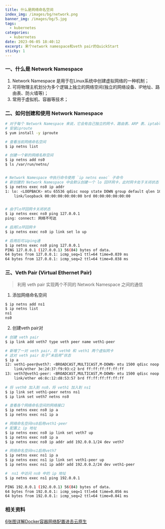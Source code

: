 ```yaml
---
title: 什么是网络命名空间
index_img: /images/bg/network.png
banner_img: /images/bg/5.jpg
tags:
  - kubernetes
categories:
  - kubernetes
date: 2023-06-05 18:40:12
excerpt: 来个network namespace和veth pair的QuickStart
sticky: 1
---
```



### 一、什么是 Network Namespace

1. Network Namespace 是用于在Linux系统中创建虚拟网络的一种机制；
2. 可将物理主机划分为多个逻辑上独立的网络空间(独立的网络设备、IP地址、路由表、防火墙等)；
3. 常用于虚拟机、容器等技术；

### 二、如何创建和使用 Network Namespace

``` bash
# 对于每个 Network Namespace 来说，它会有自己独立的网卡、路由表、ARP 表、iptables 等和网络相关的资源
# 安装iproute
$ yum install -y iproute

# 查看当前网络命名空间
$ ip netns list

# 创建一个新的网络名称空间
$ ip netns add ns0
$ ls /var/run/netns/


# Network Namespace 中执行命令使用 `ip netns exec` 子命令
# 新创建的 Network Namespace 中会默认创建一个 lo 回环网卡，此时网卡处于关闭状态
$ ip netns exec ns0 ip addr
1: lo: <LOOPBACK> mtu 65536 qdisc noop state DOWN group default qlen 1000
    link/loopback 00:00:00:00:00:00 brd 00:00:00:00:00:00


# 由于lo环回网卡关闭状态
$ ip netns exec ns0 ping 127.0.0.1
ping: connect: 网络不可达

# 启用lo环回网卡
$ ip netns exec ns0 ip link set lo up

# 启用后可以ping通
$ ip netns exec ns0 ping 127.0.0.1
PING 127.0.0.1 (127.0.0.1) 56(84) bytes of data.
64 bytes from 127.0.0.1: icmp_seq=1 ttl=64 time=0.039 ms
64 bytes from 127.0.0.1: icmp_seq=2 ttl=64 time=0.038 ms
```

### 三、Veth Pair (Virtual Ethernet Pair)

> 利用 veth pair 实现两个不同的 Network Namespace 之间的通信

1. 添加网络命名空间

``` bash
$ ip netns add ns1
$ ip netns list
ns1
ns0
```

2. 创建veth pair对
``` bash
# 创建 veth pair
$ ip link add veth7 type veth peer name veth1-peer

# 新增了一对 veth pair，将 veth0 和 veth1 两个虚拟网卡
# 这对 veth pair 处于”未启用“状态
$ ip a
12: veth1-peer@veth7: <BROADCAST,MULTICAST,M-DOWN> mtu 1500 qdisc noop state DOWN group default qlen 1000
    link/ether 3e:2d:37:f9:93:c2 brd ff:ff:ff:ff:ff:ff
13: veth7@veth1-peer: <BROADCAST,MULTICAST,M-DOWN> mtu 1500 qdisc noop state DOWN group default qlen 1000
    link/ether e6:8c:12:d8:53:57 brd ff:ff:ff:ff:ff:ff
    
# 将 veth0 加入到 ns0，将 veth1 加入到 ns1
$ ip link set veth1-peer netns ns1
$ ip link set veth7 netns ns0

# 查看各个网络命名空间的网络接口
$ ip netns exec ns0 ip a
$ ip netns exec ns1 ip a

# 网络命名空间ns0启用veth1-peer
# 配置上 ip 地址
$ ip netns exec ns0 ip link set veth7 up
$ ip netns exec ns0 ip a
$ ip netns exec ns0 ip addr add 192.0.0.1/24 dev veth7

# 网络命名空间ns1启用veth7
$ ip netns exec ns1 ip a
$ ip netns exec ns1 ip link set veth1-peer up
$ ip netns exec ns1 ip addr add 192.0.0.2/24 dev veth1-peer

#  ns1 中访问 ns0 中的 ip 地址
$ ip netns exec ns1 ping 192.0.0.1

PING 192.0.0.1 (192.0.0.1) 56(84) bytes of data.
64 bytes from 192.0.0.1: icmp_seq=1 ttl=64 time=0.056 ms
64 bytes from 192.0.0.1: icmp_seq=2 ttl=64 time=0.041 ms
```

### 相关资料

[6张图详解Docker容器网络配置进击云原生](https://zhuanlan.zhihu.com/p/557146190)